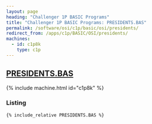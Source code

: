 ```yaml
---
layout: page
heading: "Challenger 1P BASIC Programs"
title: "Challenger 1P BASIC Programs: PRESIDENTS.BAS"
permalink: /software/osi/c1p/basic/osi/presidents/
redirect_from: /apps/c1p/BASIC/OSI/presidents/
machines:
  - id: c1p8k
    type: c1p
---
```


## [PRESIDENTS.BAS](#listing)

{% include machine.html id="c1p8k" %}

### Listing

```bas
{% include_relative PRESIDENTS.BAS %}
```
